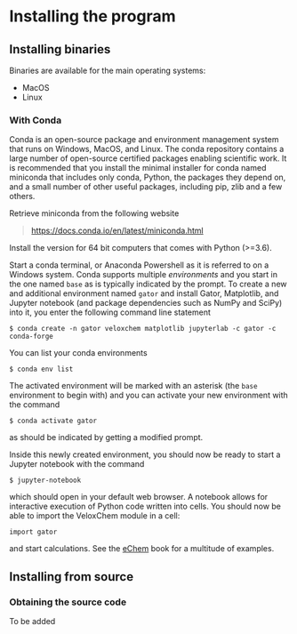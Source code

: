 # Installing the program

## Installing binaries

Binaries are available for the main operating systems:

- MacOS
- Linux

### With Conda

Conda is an open-source package and environment management system that runs on Windows, MacOS, and Linux. The conda repository contains a large number of open-source certified packages enabling scientific work. It is recommended that you install the minimal installer for conda named miniconda that includes only conda, Python, the packages they depend on, and a small number of other useful packages, including pip, zlib and a few others.

Retrieve miniconda from the following website

> <https://docs.conda.io/en/latest/miniconda.html>

Install the version for 64 bit computers that comes with Python (>=3.6).

Start a conda terminal, or Anaconda Powershell as it is referred to on a Windows system. Conda supports multiple *environments* and you start in the one named `base` as is typically indicated by the prompt. To create a new and additional environment named `gator` and install Gator, Matplotlib, and Jupyter notebook (and package dependencies such as NumPy and SciPy) into it, you enter the following command line statement

```
$ conda create -n gator veloxchem matplotlib jupyterlab -c gator -c conda-forge
```

You can list your conda environments

```
$ conda env list
```

The activated environment will be marked with an asterisk (the `base` environment to begin with) and you can activate your new environment with the command

```
$ conda activate gator
```

as should be indicated by getting a modified prompt.

Inside this newly created environment, you should now be ready to start a Jupyter notebook with the command

```
$ jupyter-notebook
```

which should open in your default web browser. A notebook allows for interactive execution of Python code written into cells. You should now be able to import the VeloxChem module in a cell:

```
import gator
```

and start calculations. See the [eChem](https://kthpanor.github.io/echem) book for a multitude of examples.


## Installing from source

### Obtaining the source code

To be added
